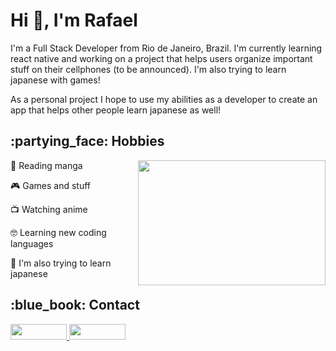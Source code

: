 <!--
**rafaelongo45/rafaelongo45** is a ✨ _special_ ✨ repository because its `README.md` (this file) appears on your GitHub profile.

Here are some ideas to get you started:

- 🔭 I’m currently working on ...
- 🌱 I’m currently learning ...
- 👯 I’m looking to collaborate on ...
- 🤔 I’m looking for help with ...
- 💬 Ask me about ...
- 📫 How to reach me: ...
- 😄 Pronouns: ...
- ⚡ Fun fact: ...
-->

<h1>Hi 👋, I'm Rafael </h1> 

<p> I'm a Full Stack Developer from Rio de Janeiro, Brazil. I'm currently learning react native and working on a project that helps users organize important stuff on their cellphones (to be announced). I'm also trying to learn japanese with games!</p>
<p>As a personal project I hope to use my abilities as a developer to create an app that helps other people learn japanese as well! </p>

<h2>:partying_face: Hobbies</h2>
<img align="right" width="300" height="200" src="https://i.pinimg.com/originals/ec/e0/71/ece0713676b92973b1cebcbcf6996b1e.gif">

:open_book: Reading manga 

:video_game: Games and stuff 

:tv: Watching anime

:nerd_face: Learning new coding languages

:japanese_ogre: I'm also trying to learn japanese 

<h2>:blue_book: Contact</h2>

<a href="https://www.linkedin.com/in/rafaelongo45/" target="_blank">
 <img style="width:90px; height:25px"src="https://img.shields.io/badge/LinkedIn-0077B5?style=for-the-badge&logo=linkedin&logoColor=white" />
</a>

<a href="https://mail.google.com/mail/u/0/?source=mailto&to=rafaelongo45@gmail.com&fs=1&tf=cm" target="_blank">
 <img style="width:90px; height:25px"src="https://img.shields.io/badge/Gmail-D14836?style=for-the-badge&logo=gmail&logoColor=white" />
</a>


